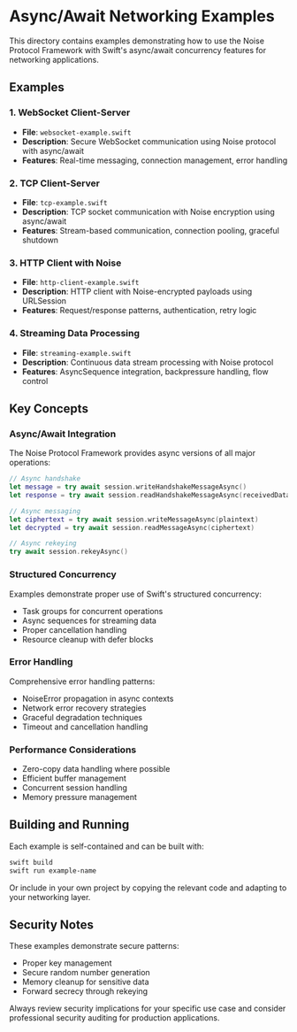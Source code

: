 # Async/Await Networking Examples

This directory contains examples demonstrating how to use the Noise Protocol Framework with Swift's async/await concurrency features for networking applications.

## Examples

### 1. WebSocket Client-Server
- **File**: `websocket-example.swift`
- **Description**: Secure WebSocket communication using Noise protocol with async/await
- **Features**: Real-time messaging, connection management, error handling

### 2. TCP Client-Server
- **File**: `tcp-example.swift` 
- **Description**: TCP socket communication with Noise encryption using async/await
- **Features**: Stream-based communication, connection pooling, graceful shutdown

### 3. HTTP Client with Noise
- **File**: `http-client-example.swift`
- **Description**: HTTP client with Noise-encrypted payloads using URLSession
- **Features**: Request/response patterns, authentication, retry logic

### 4. Streaming Data Processing
- **File**: `streaming-example.swift`
- **Description**: Continuous data stream processing with Noise protocol
- **Features**: AsyncSequence integration, backpressure handling, flow control

## Key Concepts

### Async/Await Integration

The Noise Protocol Framework provides async versions of all major operations:

```swift
// Async handshake
let message = try await session.writeHandshakeMessageAsync()
let response = try await session.readHandshakeMessageAsync(receivedData)

// Async messaging
let ciphertext = try await session.writeMessageAsync(plaintext)
let decrypted = try await session.readMessageAsync(ciphertext)

// Async rekeying
try await session.rekeyAsync()
```

### Structured Concurrency

Examples demonstrate proper use of Swift's structured concurrency:

- Task groups for concurrent operations
- Async sequences for streaming data
- Proper cancellation handling
- Resource cleanup with defer blocks

### Error Handling

Comprehensive error handling patterns:

- NoiseError propagation in async contexts
- Network error recovery strategies
- Graceful degradation techniques
- Timeout and cancellation handling

### Performance Considerations

- Zero-copy data handling where possible
- Efficient buffer management
- Concurrent session handling
- Memory pressure management

## Building and Running

Each example is self-contained and can be built with:

```bash
swift build
swift run example-name
```

Or include in your own project by copying the relevant code and adapting to your networking layer.

## Security Notes

These examples demonstrate secure patterns:

- Proper key management
- Secure random number generation
- Memory cleanup for sensitive data
- Forward secrecy through rekeying

Always review security implications for your specific use case and consider professional security auditing for production applications.